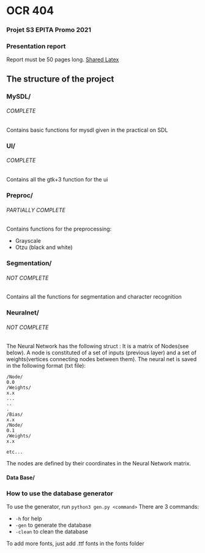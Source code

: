 # OCR 404
### Projet S3 EPITA Promo 2021

### Presentation report
Report must be 50 pages long. [Shared Latex](https://www.sharelatex.com/7144692721ntkmzppcsmnk)

## The structure of the project

### MySDL/
###### COMPLETE
Contains basic functions for mysdl given in the practical on SDL

### UI/
###### COMPLETE
Contains all the gtk+3 function for the ui

### Preproc/
###### PARTIALLY COMPLETE
Contains functions for the preprocessing:
* Grayscale
* Otzu (black and white)

### Segmentation/
###### NOT COMPLETE
Contains all the functions for segmentation and character recognition

### Neuralnet/
###### NOT COMPLETE
The Neural Network has the following struct : It is a matrix of Nodes(see below).
A node is constituted of a set of inputs (previous layer) and a set of weights(vertices connecting nodes between them).
The neural net is saved in the following format (txt file):
```
/Node/
0.0
/Weights/
x.x
...
..
.
/Bias/
x.x
/Node/
0.1
/Weights/
x.x

etc...
```
The nodes are defined by their coordinates in the Neural Network matrix.
#### Data Base/


### How to use the database generator
To use the generator, run `python3 gen.py <command>`
There are 3 commands:
* `-h` for help
* `-gen` to generate the database
* `-clean` to clean the database

To add more fonts, just add .ttf fonts in the fonts folder
